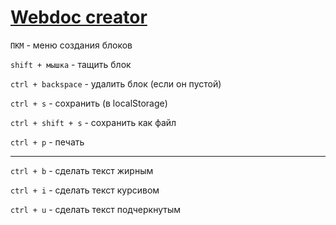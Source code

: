 # [Webdoc creator](https://agzam-ar.github.io/web-doc-creator/)

`ПКМ` - меню создания блоков

`shift + мышка` - тащить блок

`ctrl + backspace` - удалить блок (если он пустой)

`ctrl + s` - сохранить (в localStorage)

`ctrl + shift + s` - сохранить как файл

`ctrl + p` - печать
***
`ctrl + b` - сделать текст жирным

`ctrl + i` - сделать текст курсивом

`ctrl + u` - сделать текст подчеркнутым
